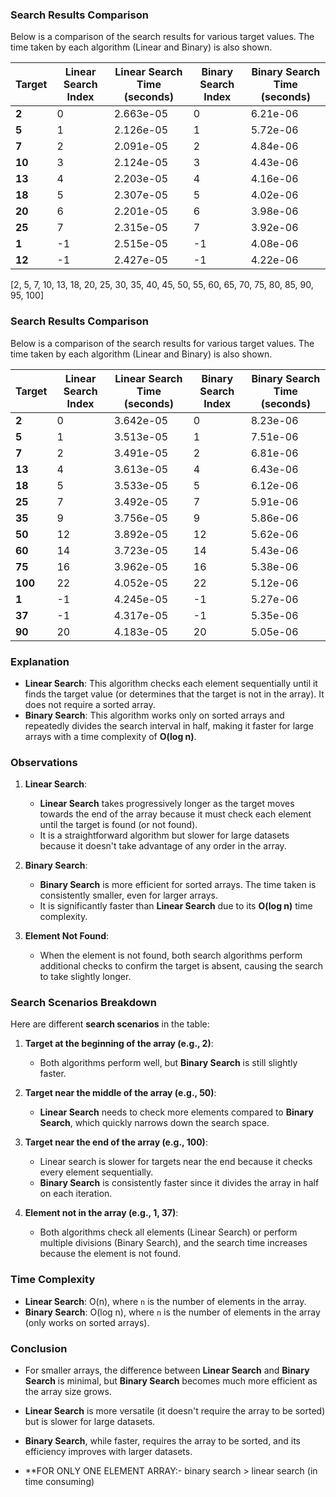 
### Search Results Comparison

Below is a comparison of the search results for various target values. The time taken by each algorithm (Linear and Binary) is also shown.

| Target | Linear Search Index | Linear Search Time (seconds) | Binary Search Index | Binary Search Time (seconds) |
|--------|---------------------|------------------------------|---------------------|-----------------------------|
| **2**  | 0                   | 2.663e-05                    | 0                   | 6.21e-06                    |
| **5**  | 1                   | 2.126e-05                    | 1                   | 5.72e-06                    |
| **7**  | 2                   | 2.091e-05                    | 2                   | 4.84e-06                    |
| **10** | 3                   | 2.124e-05                    | 3                   | 4.43e-06                    |
| **13** | 4                   | 2.203e-05                    | 4                   | 4.16e-06                    |
| **18** | 5                   | 2.307e-05                    | 5                   | 4.02e-06                    |
| **20** | 6                   | 2.201e-05                    | 6                   | 3.98e-06                    |
| **25** | 7                   | 2.315e-05                    | 7                   | 3.92e-06                    |
| **1**  | -1                  | 2.515e-05                    | -1                  | 4.08e-06                    |
| **12** | -1                  | 2.427e-05                    | -1                  | 4.22e-06                    |



[2, 5, 7, 10, 13, 18, 20, 25, 30, 35, 40, 45, 50, 55, 60, 65, 70, 75, 80, 85, 90, 95, 100]
### Search Results Comparison

Below is a comparison of the search results for various target values. The time taken by each algorithm (Linear and Binary) is also shown.

| Target | Linear Search Index | Linear Search Time (seconds) | Binary Search Index | Binary Search Time (seconds) |
|--------|---------------------|------------------------------|---------------------|-----------------------------|
| **2**  | 0                   | 3.642e-05                    | 0                   | 8.23e-06                    |
| **5**  | 1                   | 3.513e-05                    | 1                   | 7.51e-06                    |
| **7**  | 2                   | 3.491e-05                    | 2                   | 6.81e-06                    |
| **13** | 4                   | 3.613e-05                    | 4                   | 6.43e-06                    |
| **18** | 5                   | 3.533e-05                    | 5                   | 6.12e-06                    |
| **25** | 7                   | 3.492e-05                    | 7                   | 5.91e-06                    |
| **35** | 9                   | 3.756e-05                    | 9                   | 5.86e-06                    |
| **50** | 12                  | 3.892e-05                    | 12                  | 5.62e-06                    |
| **60** | 14                  | 3.723e-05                    | 14                  | 5.43e-06                    |
| **75** | 16                  | 3.962e-05                    | 16                  | 5.38e-06                    |
| **100**| 22                  | 4.052e-05                    | 22                  | 5.12e-06                    |
| **1**  | -1                  | 4.245e-05                    | -1                  | 5.27e-06                    |
| **37** | -1                  | 4.317e-05                    | -1                  | 5.35e-06                    |
| **90** | 20                  | 4.183e-05                    | 20                  | 5.05e-06                    |

### Explanation

- **Linear Search**: This algorithm checks each element sequentially until it finds the target value (or determines that the target is not in the array). It does not require a sorted array.
- **Binary Search**: This algorithm works only on sorted arrays and repeatedly divides the search interval in half, making it faster for large arrays with a time complexity of **O(log n)**.

### Observations

1. **Linear Search**:
   - **Linear Search** takes progressively longer as the target moves towards the end of the array because it must check each element until the target is found (or not found).
   - It is a straightforward algorithm but slower for large datasets because it doesn't take advantage of any order in the array.

2. **Binary Search**:
   - **Binary Search** is more efficient for sorted arrays. The time taken is consistently smaller, even for larger arrays.
   - It is significantly faster than **Linear Search** due to its **O(log n)** time complexity.

3. **Element Not Found**:
   - When the element is not found, both search algorithms perform additional checks to confirm the target is absent, causing the search to take slightly longer.

### Search Scenarios Breakdown

Here are different **search scenarios** in the table:

1. **Target at the beginning of the array (e.g., 2)**:
   - Both algorithms perform well, but **Binary Search** is still slightly faster.
   
2. **Target near the middle of the array (e.g., 50)**:
   - **Linear Search** needs to check more elements compared to **Binary Search**, which quickly narrows down the search space.
   
3. **Target near the end of the array (e.g., 100)**:
   - Linear search is slower for targets near the end because it checks every element sequentially.
   - **Binary Search** is consistently faster since it divides the array in half on each iteration.

4. **Element not in the array (e.g., 1, 37)**:
   - Both algorithms check all elements (Linear Search) or perform multiple divisions (Binary Search), and the search time increases because the element is not found.

### Time Complexity

- **Linear Search**: O(n), where `n` is the number of elements in the array.
- **Binary Search**: O(log n), where `n` is the number of elements in the array (only works on sorted arrays).

### Conclusion

- For smaller arrays, the difference between **Linear Search** and **Binary Search** is minimal, but **Binary Search** becomes much more efficient as the array size grows.
- **Linear Search** is more versatile (it doesn't require the array to be sorted) but is slower for large datasets.
- **Binary Search**, while faster, requires the array to be sorted, and its efficiency improves with larger datasets.

- **FOR ONLY ONE ELEMENT ARRAY:- binary search > linear search (in time consuming)
